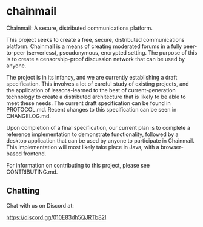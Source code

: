 # chainmail
Chainmail: A secure, distributed communications platform.

This project seeks to create a free, secure, distributed communications platform. Chainmail is a means of creating moderated forums in a fully peer-to-peer (serverless), pseudonymous, encrypted setting. The purpose of this is to create a censorship-proof discussion network that can be used by anyone.

The project is in its infancy, and we are currently establishing a draft specification. This involves a lot of careful study of existing projects, and the application of lessons-learned to the best of current-generation technology to create a distributed architecture that is likely to be able to meet these needs. The current draft specification can be found in PROTOCOL.md. Recent changes to this specification can be seen in CHANGELOG.md.

Upon completion of a final specification, our current plan is to complete a reference implementation to demonstrate functionality, followed by a desktop application that can be used by anyone to participate in Chainmail. This implementation will most likely take place in Java, with a browser-based frontend.

For information on contributing to this project, please see CONTRIBUTING.md.

## Chatting

Chat with us on Discord at:

https://discord.gg/010E83dh5QJRTb82I
